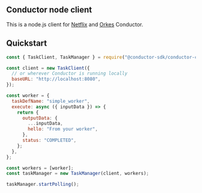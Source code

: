 ## Conductor node client

This is a node.js client for [Netflix](https://github.com/Netflix/conductor) and [Orkes](https://orkes.io/) Conductor.

## Quickstart

```javascript
const { TaskClient, TaskManager } = require("@conductor-sdk/conductor-client");

const client = new TaskClient({
  // or wherever Conductor is running locally
  baseURL: "http://localhost:8080",
});

const worker = {
  taskDefName: "simple_worker",
  execute: async ({ inputData }) => {
    return {
      outputData: {
        ...inputData,
        hello: "From your worker",
      },
      status: "COMPLETED",
    };
  },
};

const workers = [worker];
const taskManager = new TaskManager(client, workers);

taskManager.startPolling();
```
